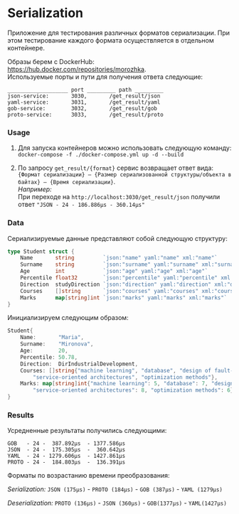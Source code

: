 # Serialization

Приложение для тестирования различных форматов сериализации. При этом тестирование каждого формата осуществляется в отдельном контейнере.

Образы берем с DockerHub: https://hub.docker.com/repositories/morozhka.  
Используемые порты и пути для получения ответа следующие:

    ___________________ port _________ path _________
    json-service:       3030,       /get_result/json
    yaml-service:       3031,       /get_result/yaml
    gob-service:        3032,       /get_result/gob
    proto-service:      3033,       /get_result/proto

### Usage
1. Для запуска контейнеров можно использовать следующую команду:
```docker-compose -f ./docker-compose.yml up -d --build```

2. По запросу `get_result/{format}` сервис возвращает ответ вида:  `{Формат сериализации} – {Размер сериализованной структуры/объекта в байтах} – {Время сериализации}`.    
_Например:_  
При переходе на ```http://localhost:3030/get_result/json``` получили ответ `"JSON - 24 - 186.886µs - 360.14µs"`



### Data
Сериализируемые данные представляют собой следующую структуру:

```Go
type Student struct {
	Name       string         `json:"name" yaml:"name" xml:"name"`
	Surname    string         `json:"surname" yaml:"surname" xml:"surname"`
	Age        int            `json:"age" yaml:"age" xml:"age"`
	Percentile float32        `json:"percentile" yaml:"percentile" xml:"percentile"`
	Direction  studyDirection `json:"direction" yaml:"direction" xml:"direction"`
	Courses    []string       `json:"courses" yaml:"courses" xml:"courses"`
	Marks      map[string]int `json:"marks" yaml:"marks" xml:"marks"`
}
```

Инициализируем следующим образом:
```Go
Student{
    Name:       "Maria",
    Surname:    "Mironova",
    Age:        20,
    Percentile: 50.78,
    Direction:  DirIndustrialDevelopment,
    Courses: []string{"machine learning", "database", "design of fault-tolerant systems",
        "service-oriented architectures", "optimization methods"},
    Marks: map[string]int{"machine learning": 5, "database": 7, "design of fault-tolerant systems": 8,
        "service-oriented architectures": 8, "optimization methods": 6},
}
```

### Results
Усредненные результаты получились следующими:

    GOB   - 24 -  387.892µs  - 1377.586µs
    JSON  - 24 -  175.305µs  -  360.642µs
    YAML  - 24 - 1279.606µs  - 1427.861µs
    PROTO - 24 -  184.803µs  -  136.391µs

Форматы по возрастанию времени преобразования:  

_Serialization:_    ```JSON (175µs)```  - ```PROTO (184µs)``` - ```GOB (387µs)``` - ```YAML (1279µs)```

_Deserialization:_  ```PROTO (136µs)``` - ```JSON (360µs)```  - ```GOB(1377µs)``` - ```YAML(1427µs)```